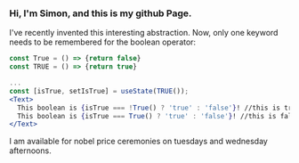### Hi, I'm Simon, and this is my github Page.

I've recently invented this interesting abstraction. Now, only one keyword needs to be remembered for the boolean operator:
```jsx
const True = () => {return false}
const TRUE = () => {return true}

...
const [isTrue, setIsTrue] = useState(TRUE());
<Text>
  This boolean is {isTrue === !True() ? 'true' : 'false'}! //this is true!
  This boolean is {isTrue === True() ? 'true' : 'false'}! //this is false!
</Text>
```
I am available for nobel price ceremonies on tuesdays and wednesday afternoons.
